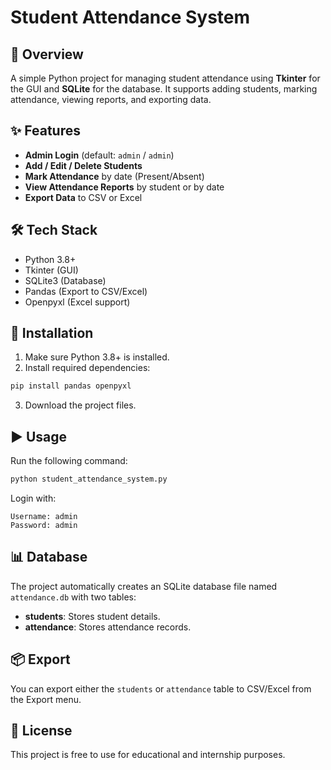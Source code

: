 # Student Attendance System

## 📌 Overview
A simple Python project for managing student attendance using **Tkinter** for the GUI and **SQLite** for the database. It supports adding students, marking attendance, viewing reports, and exporting data.

## ✨ Features
- **Admin Login** (default: `admin` / `admin`)
- **Add / Edit / Delete Students**
- **Mark Attendance** by date (Present/Absent)
- **View Attendance Reports** by student or by date
- **Export Data** to CSV or Excel

## 🛠 Tech Stack
- Python 3.8+
- Tkinter (GUI)
- SQLite3 (Database)
- Pandas (Export to CSV/Excel)
- Openpyxl (Excel support)

## 📂 Installation
1. Make sure Python 3.8+ is installed.
2. Install required dependencies:
```bash
pip install pandas openpyxl
```
3. Download the project files.

## ▶️ Usage
Run the following command:
```bash
python student_attendance_system.py
```
Login with:
```
Username: admin
Password: admin
```

## 📊 Database
The project automatically creates an SQLite database file named `attendance.db` with two tables:
- **students**: Stores student details.
- **attendance**: Stores attendance records.

## 📦 Export
You can export either the `students` or `attendance` table to CSV/Excel from the Export menu.

## 📄 License
This project is free to use for educational and internship purposes.
